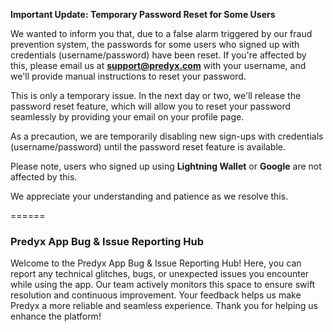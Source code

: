 **Important Update: Temporary Password Reset for Some Users**

We wanted to inform you that, due to a false alarm triggered by our fraud prevention system, the passwords for some users who signed up with credentials (username/password) have been reset. If you're affected by this, please email us at **support@predyx.com** with your username, and we'll provide manual instructions to reset your password.

This is only a temporary issue. In the next day or two, we'll release the password reset feature, which will allow you to reset your password seamlessly by providing your email on your profile page. 

As a precaution, we are temporarily disabling new sign-ups with credentials (username/password) until the password reset feature is available.

Please note, users who signed up using **Lightning Wallet** or **Google** are not affected by this.

We appreciate your understanding and patience as we resolve this.

======

### **Predyx App Bug & Issue Reporting Hub**

Welcome to the Predyx App Bug & Issue Reporting Hub! Here, you can report any technical glitches, bugs, or unexpected issues you encounter while using the app. Our team actively monitors this space to ensure swift resolution and continuous improvement. Your feedback helps us make Predyx a more reliable and seamless experience. Thank you for helping us enhance the platform!
